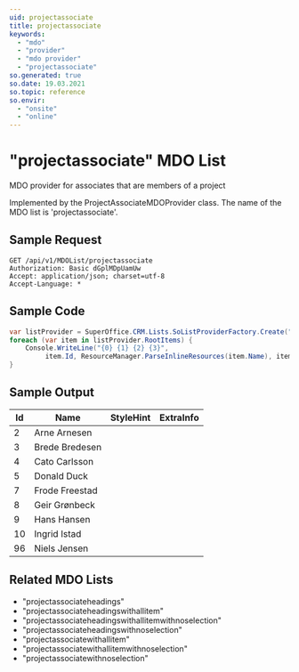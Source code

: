 ```yaml
---
uid: projectassociate
title: projectassociate
keywords:
  - "mdo"
  - "provider"
  - "mdo provider"
  - "projectassociate"
so.generated: true
so.date: 19.03.2021
so.topic: reference
so.envir:
  - "onsite"
  - "online"
---
```


# "projectassociate" MDO List
MDO provider for associates that are members of a project



Implemented by the <see cref="T:SuperOffice.CRM.Lists.ProjectAssociateMDOProvider">ProjectAssociateMDOProvider</see> class.
The name of the MDO list is 'projectassociate'.




## Sample Request

```http!
GET /api/v1/MDOList/projectassociate
Authorization: Basic dGplMDpUamUw
Accept: application/json; charset=utf-8
Accept-Language: *

```

## Sample Code
```cs
var listProvider = SuperOffice.CRM.Lists.SoListProviderFactory.Create("projectassociate", forceFlatList: true);
foreach (var item in listProvider.RootItems) {
    Console.WriteLine("{0} {1} {2} {3}", 
         item.Id, ResourceManager.ParseInlineResources(item.Name), item.StyleHint, item.ExtraInfo);
}
```

## Sample Output

|Id   | Name  |StyleHint|ExtraInfo |
| --- | ----- | ------- | -------- |
|2|Arne Arnesen|||
|3|Brede Bredesen|||
|4|Cato Carlsson|||
|5|Donald Duck|||
|7|Frode Freestad|||
|8|Geir Grønbeck|||
|9|Hans Hansen|||
|10|Ingrid Istad|||
|96|Niels Jensen|||


## Related MDO Lists

* "projectassociateheadings"
* "projectassociateheadingswithallitem"
* "projectassociateheadingswithallitemwithnoselection"
* "projectassociateheadingswithnoselection"
* "projectassociatewithallitem"
* "projectassociatewithallitemwithnoselection"
* "projectassociatewithnoselection"
